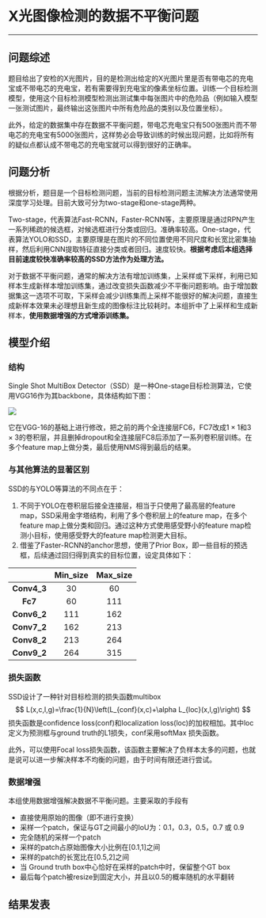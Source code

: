 # X光图像检测的数据不平衡问题

------

## 问题综述

题目给出了安检的X光图片，目的是检测出给定的X光图片里是否有带电芯的充电宝或不带电芯的充电宝，若有需要得到充电宝的像素坐标位置。训练一个目标检测模型，使用这个目标检测模型检测出测试集中每张图片中的危险品（例如输入模型一张测试图片，最终输出这张图片中所有危险品的类别以及位置坐标）。

此外，给定的数据集中存在数据不平衡问题，带电芯充电宝只有500张图片而不带电芯的充电宝有5000张图片，这样势必会导致训练的时候出现问题，比如将所有的疑似点都认成不带电芯的充电宝就可以得到很好的正确率。

## 问题分析

根据分析，题目是一个目标检测问题，当前的目标检测问题主流解决方法通常使用深度学习处理。目前大致可分为two-stage和one-stage两种。

Two-stage，代表算法Fast-RCNN，Faster-RCNN等，主要原理是通过RPN产生一系列稀疏的候选框，对候选框进行分类或回归。准确率较高。One-stage，代表算法YOLO和SSD，主要原理是在图片的不同位置使用不同尺度和长宽比密集抽样，然后利用CNN提取特征直接分类或者回归。速度较快。**根据考虑后本组选择目前速度较快准确率较高的SSD方法作为处理方法。**

对于数据不平衡问题，通常的解决方法有增加训练集，上采样或下采样，利用已知样本生成新样本增加训练集，通过改变损失函数减少不平衡问题影响。由于增加数据集这一选项不可取，下采样会减少训练集而上采样不能很好的解决问题，直接生成新样本效果未必理想且新生成的图像标注比较耗时。本组折中了上采样和生成新样本，**使用数据增强的方式增添训练集。**

## 模型介绍

### 结构

Single Shot MultiBox Detector（SSD）是一种One-stage目标检测算法，它使用VGG16作为其backbone，具体结构如下图：

![](/Users/helixuan/Desktop/截屏2019-12-1223.49.24.png)

它在VGG-16的基础上进行修改，把之前的两个全连接层FC6，FC7改成$1\times1$和$3\times3$的卷积层，并且删掉dropout和全连接层FC8后添加了一系列卷积层训练。在多个feature map上做分类，最后使用NMS得到最后的结果。

### 与其他算法的显著区别

SSD的与YOLO等算法的不同点在于：

1. 不同于YOLO在卷积层后接全连接层，相当于只使用了最高层的feature map，SSD采用金字塔结构，利用了多个卷积层上的feature map，在多个feature map上做分类和回归。通过这种方式使用感受野小的feature map检测小目标，使用感受野大的feature map检测更大目标。
2. 借鉴了Faster-RCNN的anchor思想，使用了Prior Box，即一些目标的预选框，后续通过回归得到真实的目标位置，设定具体如下：

|             | Min_size | Max_size |
| :---------: | :------: | :------: |
| **Conv4_3** |    30    |    60    |
|   **Fc7**   |    60    |   111    |
| **Conv6_2** |   111    |   162    |
| **Conv7_2** |   162    |   213    |
| **Conv8_2** |   213    |   264    |
| **Conv9_2** |   264    |   315    |

### 损失函数

SSD设计了一种针对目标检测的损失函数multibox
$$
L(x,c,l,g)=\frac{1}{N}\left(L_{conf}(x,c)+\alpha L_{loc}(x,l,g)\right)
$$
损失函数是confidence loss(conf)和localization loss(loc)的加权相加。其中loc定义为预测框与ground truth的L1损失，conf采用softMax 损失函数。

此外，可以使用Focal loss损失函数，该函数主要解决了负样本太多的问题，也就是说可以进一步解决样本不均衡的问题，由于时间有限还进行尝试。

### 数据增强

本组使用数据增强解决数据不平衡问题。主要采取的手段有

- 直接使用原始的图像（即不进行变换）
- 采样一个patch，保证与GT之间最小的IoU为：0.1，0.3，0.5，0.7 或 0.9
- 完全随机的采样一个patch
- 采样的patch占原始图像大小比例在[0.1,1]之间
- 采样的patch的长宽比在[0.5,2]之间
- 当 Ground truth box中心恰好在采样的patch中时，保留整个GT box
- 最后每个patch被resize到固定大小，并且以0.5的概率随机的水平翻转

## 结果发表







